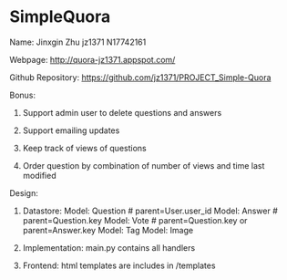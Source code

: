 SimpleQuora
===========
Name:
    Jinxgin Zhu
    jz1371
    N17742161

Webpage:
      http://quora-jz1371.appspot.com/
      
Github Repository:
    https://github.com/jz1371/PROJECT_Simple-Quora

Bonus:

1. Support admin user to delete questions and answers

2. Support emailing updates

3. Keep track of views of questions

4. Order question by combination of number of views and time last modified

Design:

1. Datastore: 
    Model: Question # parent=User.user_id
    Model: Answer # parent=Question.key
    Model: Vote   # parent=Question.key or parent=Answer.key
    Model: Tag
    Model: Image
    
2. Implementation:
    main.py contains all handlers
    
3. Frontend:
    html templates are includes in /templates 

